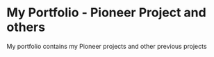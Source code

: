 # My Portfolio - Pioneer Project and others

My portfolio contains my Pioneer projects and other previous projects
